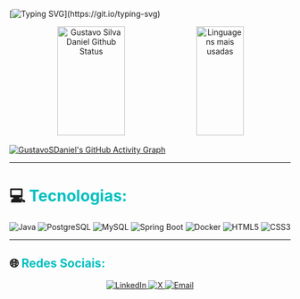 [![Typing SVG](https://readme-typing-svg.herokuapp.com/?color=00bfbf&size=35&center=true&vCenter=true&width=1000&lines=Olá,+sou+Gustavo+Silva+Daniel;Desenvolvedor+BackEnd;Bem-vindo+ao+meu+perfil!)](https://git.io/typing-svg) 

<div align="center">  
  <img width="49%" height="195px" src="https://github-readme-stats.vercel.app/api?username=GustavoSDaniel&show_icons=true&count_private=true&hide_border=true&title_color=00bfbf&icon_color=00bfbf&text_color=c9d1d9&bg_color=0d1117" alt="Gustavo Silva Daniel Github Status"/> 
  <img width="41%" height="195px" src="https://github-readme-stats.vercel.app/api/top-langs/?username=GustavoSDaniel&layout=compact&langs_count=8&hide_border=true&title_color=00bfbf&text_color=00bfbf&bg_color=0d1117" alt="Linguagens mais usadas"/>
</div>

[![GustavoSDaniel's GitHub Activity Graph](https://github-readme-activity-graph.vercel.app/graph?username=GustavoSDaniel&bg_color=0d1117&color=00bfbf&line=00bfbf&point=ff007f&area=true&hide_border=true)](https://github.com/ashutosh00710/github-readme-activity-graph)

---

# 💻 **<span style="color:#00bfbf">Tecnologias:</span>**
<div align="center">
  <img src="https://img.shields.io/badge/Java-%23ED8B00.svg?style=for-the-badge&logo=openjdk&logoColor=white" alt="Java">
  <img src="https://img.shields.io/badge/PostgreSQL-%23336791.svg?style=for-the-badge&logo=postgresql&logoColor=white" alt="PostgreSQL">
  <img src="https://img.shields.io/badge/MySQL-%234479A1.svg?style=for-the-badge&logo=mysql&logoColor=white" alt="MySQL">
  <img src="https://img.shields.io/badge/Spring%20Boot-%236DB33F.svg?style=for-the-badge&logo=springboot&logoColor=white" alt="Spring Boot">
  <img src="https://img.shields.io/badge/Docker-%230db7ed.svg?style=for-the-badge&logo=docker&logoColor=white" alt="Docker">
  <img src="https://img.shields.io/badge/HTML5-%23E34F26.svg?style=for-the-badge&logo=html5&logoColor=white" alt="HTML5">
  <img src="https://img.shields.io/badge/CSS3-%231572B6.svg?style=for-the-badge&logo=css3&logoColor=white" alt="CSS3">
</div>

---

## 🌐 **<span style="color:#00bfbf">Redes Sociais:</span>**
<p align="center">
  <a href="https://www.linkedin.com/in/gustavo-silva-daniel-a778b7331/" target="_blank">
    <img src="https://img.shields.io/badge/LinkedIn-%230A66C2.svg?style=for-the-badge&logo=linkedin&logoColor=white" alt="LinkedIn">
  </a>
  <a href="https://x.com/DevDanielSilva" target="_blank">
    <img src="https://img.shields.io/badge/X-%23000000.svg?style=for-the-badge&logo=x&logoColor=white" alt="X">
  </a>
  <a href="mailto:gustavosdaniel@hotmail.com">
    <img src="https://img.shields.io/badge/Email-%23D93025.svg?style=for-the-badge&logo=gmail&logoColor=white" alt="Email">
  </a>
</p>









 










